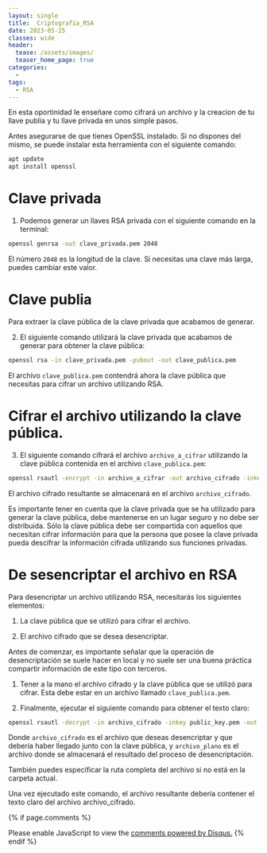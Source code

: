 ```yaml
---
layout: single
title:  Criptografía_RSA 
date: 2023-05-25 
classes: wide
header:
  tease: /assets/images/
  teaser_home_page: true
categories:
  - 
tags:
  - RSA
---
```


En esta oportinidad le enseñare como cifrará un archivo y la creacion de tu llave publia y tu llave privada en unos simple pasos.


Antes asegurarse de que tienes OpenSSL instalado. Si no dispones del mismo, se puede instalar esta herramienta con el siguiente comando:

```sh
apt update
apt install openssl
```

# Clave privada

1. Podemos  generar un llaves RSA privada con el siguiente comando en la terminal:

```sh
openssl genrsa -out clave_privada.pem 2048
```

El número `2048` es la longitud de la clave. Si necesitas una clave más larga, puedes cambiar este valor.

# Clave publia 

Para extraer la clave pública de la clave privada que acabamos  de generar. 

2. El siguiente comando utilizará la clave privada que acabamos de generar para obtener la clave pública:

```sh
openssl rsa -in clave_privada.pem -pubout -out clave_publica.pem
```

El archivo `clave_publica.pem` contendrá ahora la clave pública que necesitas para cifrar un archivo utilizando RSA.

# Cifrar el archivo utilizando la clave pública. 

3. El siguiente comando cifrará el archivo `archivo_a_cifrar`  utilizando la clave pública contenida en el archivo `clave_publica.pem`:

```sh
openssl rsautl -encrypt -in archivo_a_cifrar -out archivo_cifrado -inkey clave_publica.pem -pubin
```

El archivo cifrado resultante se almacenará en el archivo `archivo_cifrado`.

Es importante tener en cuenta que la clave privada que se ha utilizado para generar la clave pública, debe mantenerse en un lugar seguro y no debe ser distribuida. Sólo la clave pública debe ser compartida con aquellos que necesitan cifrar información para que la persona que posee la clave privada pueda descifrar la información cifrada utilizando sus funciones privadas.


# De sesencriptar el archivo en RSA

Para desencriptar un archivo utilizando RSA, necesitarás los siguientes elementos:

1. La clave pública que se utilizó para cifrar el archivo. 

2. El archivo cifrado que se desea desencriptar.

Antes de comenzar, es importante señalar que la operación de desencriptación se suele hacer en local y no suele ser una buena práctica compartir información de este tipo con terceros.


1. Tener a la mano el archivo cifrado y la clave pública que se utilizó para cifrar. Esta debe estar en un archivo llamado `clave_publica.pem`.
 
2. Finalmente, ejecutar el siguiente comando para obtener el texto claro:

```sh
openssl rsautl -decrypt -in archivo_cifrado -inkey public_key.pem -out archivo_plano
```

Donde `archivo_cifrado` es el archivo que deseas desencriptar y que debería haber llegado junto con la clave pública, y `archivo_plano` es el archivo donde se almacenará el resultado del proceso de desencriptación.

También puedes especificar la ruta completa del archivo si no está en la carpeta actual. 

Una vez ejecutado este comando, el archivo resultante debería contener el texto claro del archivo archivo_cifrado.



{% if page.comments %}
<div id="disqus_thread"></div>
<script>
    (function() { // DON'T EDIT BELOW THIS LINE
    var d = document, s = d.createElement('script');
    s.src = 'https://blok-termux.disqus.com/embed.js';
    s.setAttribute('data-timestamp', +new Date());
    (d.head || d.body).appendChild(s);
    })();
</script>
<noscript>Please enable JavaScript to view the <a href="https://disqus.com/?ref_noscript">comments powered by Disqus.</a></noscript>
{% endif %}




